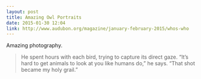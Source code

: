 ```yaml
---
layout: post
title: Amazing Owl Portraits
date: 2015-01-30 12:04
link: http://www.audubon.org/magazine/january-february-2015/whos-who
---
```

Amazing photography.

>He spent hours with each bird, trying to capture its direct gaze. “It’s hard to get animals to look at you like humans do,” he says. “That shot became my holy grail.”

